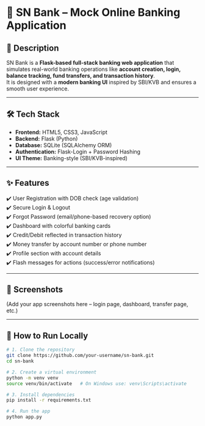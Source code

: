 
# 🏦 SN Bank – Mock Online Banking Application

## 📖 Description  
SN Bank is a **Flask-based full-stack banking web application** that simulates real-world banking operations like **account creation, login, balance tracking, fund transfers, and transaction history**.  
It is designed with a **modern banking UI** inspired by SBI/KVB and ensures a smooth user experience.  

---

## 🛠️ Tech Stack  
- **Frontend:** HTML5, CSS3, JavaScript  
- **Backend:** Flask (Python)  
- **Database:** SQLite (SQLAlchemy ORM)  
- **Authentication:** Flask-Login + Password Hashing  
- **UI Theme:** Banking-style (SBI/KVB-inspired)  

---

## ✨ Features  
✔️ User Registration with DOB check (age validation)  
✔️ Secure Login & Logout  
✔️ Forgot Password (email/phone-based recovery option)  
✔️ Dashboard with colorful banking cards  
✔️ Credit/Debit reflected in transaction history  
✔️ Money transfer by account number or phone number  
✔️ Profile section with account details  
✔️ Flash messages for actions (success/error notifications)  

---

## 📸 Screenshots  
(Add your app screenshots here – login page, dashboard, transfer page, etc.)  

---

## 🚀 How to Run Locally  

```bash
# 1. Clone the repository
git clone https://github.com/your-username/sn-bank.git
cd sn-bank

# 2. Create a virtual environment
python -m venv venv
source venv/bin/activate   # On Windows use: venv\Scripts\activate

# 3. Install dependencies
pip install -r requirements.txt

# 4. Run the app
python app.py
